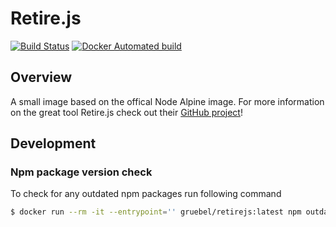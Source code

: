 # Retire.js

[![Build Status](https://travis-ci.org/gruebel/docker-retirejs.svg?branch=master)](https://travis-ci.org/gruebel/docker-retirejs)
[![Docker Automated build](https://img.shields.io/docker/automated/gruebel/retirejs.svg)](https://hub.docker.com/r/gruebel/retirejs/builds/)

## Overview
A small image based on the offical Node Alpine image.
For more information on the great tool Retire.js check out their [GitHub project](https://github.com/RetireJS/retire.js)!

## Development
### Npm package version check
To check for any outdated npm packages run following command


```bash
$ docker run --rm -it --entrypoint='' gruebel/retirejs:latest npm outdated -g
```
